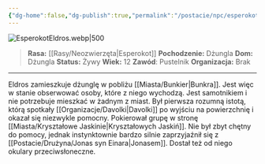 ```yaml
---
{"dg-home":false,"dg-publish":true,"permalink":"/postacie/npc/esperokot-eldros/","dgPassFrontmatter":true}
---
```


![EsperokotEldros.webp|500](/img/user/Vault/Grafiki/NPC/EsperokotEldros.webp)

> **Rasa:** [[Rasy/Neozwierzęta\|Esperokot]]
> **Pochodzenie:** Dżungla
> **Dom:** Dżungla
> **Status:** Żywy
> **Wiek:** 12
> **Zawód**: Pustelnik
> **Organizacja:** Brak

---

Eldros zamieszkuje dżunglę w pobliżu [[Miasta/Bunkier\|Bunkra]]. Jest więc w stanie obserwować osoby, które z niego wychodzą. Jest samotnikiem i nie potrzebuje mieszkać w żadnym z miast. Był pierwsza rozumną istotą, którą spotkały [[Organizacje/Davolki\|Davolki]] po wyjściu na powierzchnię i okazał się niezwykle pomocny. Pokierował grupę w stronę [[Miasta/Kryształowe Jaskinie\|Kryształowych Jaskiń]]. Nie był zbyt chętny do pomocy, jednak instynktownie bardzo silnie zaprzyjaźnił się z [[Postacie/Drużyna/Jonas syn Einara\|Jonasem]]. Dostał też od niego okulary przeciwsłoneczne.